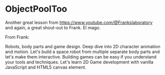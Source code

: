 # ObjectPoolToo
Another great lesson from https://www.youtube.com/@Frankslaboratory and again, a great shout-out to Frank. El mago.

From Frank:

Robots, body parts and game design. Deep dive into 2D character animation and motion. Let's build a space robot from multiple separate body parts and let's make them interactive. Building games can be easy if you understand your tools and techniques. Let's learn 2D Game development with vanilla JavaScript and HTML5 canvas element. 
